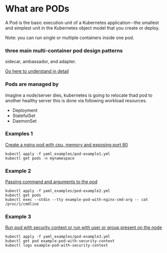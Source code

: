 # What are PODs
A Pod is the basic execution unit of a Kubernetes application--the smallest and simplest unit in the Kubernetes object model that you create or deploy.

Note: you can run single or multiple containers inside one pod.

### three main multi-container pod design patterns

sidecar, ambassador, and adapter.

[Go here to understand in detail](https://kubernetes.io/blog/2015/06/the-distributed-system-toolkit-patterns/)

### Pods are managed by 
Imagine a node/server dies, kubernetes is going to relocate thad pod to another healthy server this is done via following workload resources.

- Deployment
- StatefulSet
- DaemonSet

### Examples 1

[Create a nginx pod with cpu, memory and exposing port 80](yaml_examples/pod-example1.yml)

```
kubectl apply -f yaml_examples/pod-example1.yml
kubectl get pods -n mynamespace

```
### Example 2
[Passing command and arguments to the pod](yaml_examples/pod-example2.yml)
```
kubectl apply -f yaml_examples/pod-example2.yml
kubectl get pods
kubectl exec --stdin --tty example-pod-with-nginx-cmd-arg -- cat /proc/1/cmdline
```


### Example 3
[Run pod with security context or run with user or group present on the node](yaml_examples/pod-example3.yml)

```
kubectl apply -f yaml_examples/pod-example3.yml
kubectl get pod example-pod-with-security-context
kubectl logs example-pod-with-security-context
```